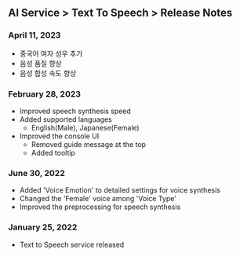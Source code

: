 ## AI Service > Text To Speech > Release Notes

### April 11, 2023

* 중국어 여자 성우 추가
* 음성 품질 향상
* 음성 합성 속도 향상

### February 28, 2023

* Improved speech synthesis speed
* Added supported languages
    * English(Male), Japanese(Female)
* Improved the console UI
    * Removed guide message at the top
    * Added tooltip

### June 30, 2022

* Added 'Voice Emotion' to detailed settings for voice synthesis
* Changed the 'Female' voice among 'Voice Type'
* Improved the preprocessing for speech synthesis

### January 25, 2022

* Text to Speech service released
